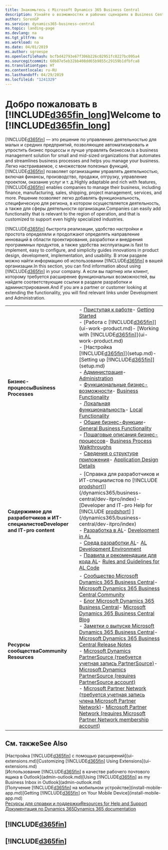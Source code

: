 ```yaml
---
title: Знакомьтесь с Microsoft Dynamics 365 Business Central
description: Узнайте о возможностях и рабочих сценариях в Business Central, решении по управлению деятельностью для небольших и средних предприятий.
author: SorenGP
ms.service: dynamics365-business-central
ms.topic: landing-page
ms.devlang: na
ms.tgt_pltfrm: na
ms.workload: na
ms.date: 04/01/2019
ms.author: sgroespe
ms.openlocfilehash: bcfbd42793e67f306b226c02951fc0227bc095a4
ms.sourcegitcommit: 60b87e5eb32bb408dd65b9855c29159b1dfbfca8
ms.translationtype: HT
ms.contentlocale: ru-RU
ms.lasthandoff: 04/29/2019
ms.locfileid: "1241329"
---
```

# <a name="welcome-to-included365finlongincludesd365finlongmdmd"></a><span data-ttu-id="40cf9-103">Добро пожаловать в [!INCLUDE[d365fin_long](includes/d365fin_long_md.md)]</span><span class="sxs-lookup"><span data-stu-id="40cf9-103">Welcome to [!INCLUDE[d365fin_long](includes/d365fin_long_md.md)]</span></span>
[!INCLUDE[d365fin](includes/d365fin_md.md)] <span data-ttu-id="40cf9-104">— это решение по управлению деятельностью для малых и средних предприятий, позволяющее автоматизировать и упростить бизнес процессы и лучше управлять бизнесом.</span><span class="sxs-lookup"><span data-stu-id="40cf9-104">is a business management solution for small and mid-sized organizations that automates and streamlines business processes and helps you manage your business.</span></span> <span data-ttu-id="40cf9-105">Легко настраиваемое, с множеством полезных функций, [!INCLUDE[d365fin](includes/d365fin_md.md)] позволяет организациям управлять деятельностью, включая финансы, производство, продажи, отгрузку, управление проектом, оказание услуг и т. д.</span><span class="sxs-lookup"><span data-stu-id="40cf9-105">Highly adaptable and rich with features, [!INCLUDE[d365fin](includes/d365fin_md.md)] enables companies to manage their business, including finance, manufacturing, sales, shipping, project management, services, and more.</span></span> <span data-ttu-id="40cf9-106">Решение позволяет легко добавлять функциональность, специфическую для региона, в котором осуществляется деятельность, а также для сферы деятельности организации.</span><span class="sxs-lookup"><span data-stu-id="40cf9-106">Companies can easily add functionality that is relevant to the region of operation, and that is customized to support even highly specialized industries.</span></span>

[!INCLUDE[d365fin](includes/d365fin_md.md)] <span data-ttu-id="40cf9-107">быстрота реализации, удобство настройки и простота определяли и продолжают определять направление инноваций в области проектирования, разработки и внедрения программных продуктов, а также удобства эксплуатации.</span><span class="sxs-lookup"><span data-stu-id="40cf9-107">is fast to implement, easy to configure, and simplicity guides innovations in product design, development, implementation, and usability.</span></span> <span data-ttu-id="40cf9-108">В этом разделе можно найти информацию об использовании [!INCLUDE[d365fin](includes/d365fin_md.md)] в вашей организации.</span><span class="sxs-lookup"><span data-stu-id="40cf9-108">In this section, you can find information about using [!INCLUDE[d365fin](includes/d365fin_md.md)] in your company.</span></span> <span data-ttu-id="40cf9-109">А если вы партнер или клиент, которому требуется расширение функциональных возможностей, вы найдете соответствующие ссылки в разделе разработки и администрирования.</span><span class="sxs-lookup"><span data-stu-id="40cf9-109">And if you are a partner or customer looking at extending the functionality, you will find relevant links under Development and Administration.</span></span>  

|||  
|-|-|  
|<span data-ttu-id="40cf9-110">**Бизнес-процессы**</span><span class="sxs-lookup"><span data-stu-id="40cf9-110">**Business Processes**</span></span>|<span data-ttu-id="40cf9-111">-   [Приступая к работе](product-get-started.md)</span><span class="sxs-lookup"><span data-stu-id="40cf9-111">-   [Getting Started](product-get-started.md)</span></span><br /><span data-ttu-id="40cf9-112">-   [Работа с [!INCLUDE[d365fin](includes/d365fin_md.md)]](ui-work-product.md)</span><span class="sxs-lookup"><span data-stu-id="40cf9-112">-   [Working with [!INCLUDE[d365fin](includes/d365fin_md.md)]](ui-work-product.md)</span></span><br /><span data-ttu-id="40cf9-113">-   [Настройка [!INCLUDE[d365fin](includes/d365fin_md.md)]](setup.md)</span><span class="sxs-lookup"><span data-stu-id="40cf9-113">-   [Setting up [!INCLUDE[d365fin](includes/d365fin_md.md)]](setup.md)</span></span><br /><span data-ttu-id="40cf9-114">-   [Администрация](admin-setup-and-administration.md)</span><span class="sxs-lookup"><span data-stu-id="40cf9-114">-   [Administration](admin-setup-and-administration.md)</span></span><br /><span data-ttu-id="40cf9-115">-   [Функциональные бизнес-возможности](across-business-functionality.md)</span><span class="sxs-lookup"><span data-stu-id="40cf9-115">-   [Business Functionality](across-business-functionality.md)</span></span><br /><span data-ttu-id="40cf9-116">-   [Локальная функциональность](LocalFunctionality/Austria/austria-local-functionality.md)</span><span class="sxs-lookup"><span data-stu-id="40cf9-116">-   [Local Functionality](LocalFunctionality/Austria/austria-local-functionality.md)</span></span><br /><span data-ttu-id="40cf9-117">-   [Общие бизнес-функции](ui-across-business-areas.md)</span><span class="sxs-lookup"><span data-stu-id="40cf9-117">-   [General Business Functionality](ui-across-business-areas.md)</span></span><br /><span data-ttu-id="40cf9-118">-   [Пошаговые описания бизнес-процессов](walkthrough-business-process-walkthroughs.md)</span><span class="sxs-lookup"><span data-stu-id="40cf9-118">-   [Business Process Walkthroughs](walkthrough-business-process-walkthroughs.md)</span></span><br /><span data-ttu-id="40cf9-119">-   [Сведения о структуре приложения](design-details-application-design.md)</span><span class="sxs-lookup"><span data-stu-id="40cf9-119">-   [Application Design Details](design-details-application-design.md)</span></span>|  
|<span data-ttu-id="40cf9-120">**Содержимое для разработчиков и ИТ-специалистов**</span><span class="sxs-lookup"><span data-stu-id="40cf9-120">**Developer and IT-pro content**</span></span>|<span data-ttu-id="40cf9-121">-   [Справка для разработчиков и ИТ-специалистов по [!INCLUDE [prodshort](includes/prodshort.md)]](/dynamics365/business-central/dev-itpro/index)</span><span class="sxs-lookup"><span data-stu-id="40cf9-121">-   [Developer and IT-pro Help for [!INCLUDE [prodshort](includes/prodshort.md)] ](/dynamics365/business-central/dev-itpro/index)</span></span><br /><span data-ttu-id="40cf9-122">-   [Разработка в AL](/dynamics365/business-central/dev-itpro/developer/devenv-dev-overview)</span><span class="sxs-lookup"><span data-stu-id="40cf9-122">-   [Development in AL](/dynamics365/business-central/dev-itpro/developer/devenv-dev-overview)</span></span><br /><span data-ttu-id="40cf9-123">-   [Среда разработки AL](/dynamics365/business-central/dev-itpro/developer/devenv-reference-overview)</span><span class="sxs-lookup"><span data-stu-id="40cf9-123">-   [AL Development Environment](/dynamics365/business-central/dev-itpro/developer/devenv-reference-overview)</span></span><br /><span data-ttu-id="40cf9-124">-   [Правила и рекомендации для кода AL](/dynamics365/business-central/dev-itpro/compliance/apptest-overview)</span><span class="sxs-lookup"><span data-stu-id="40cf9-124">-   [Rules and Guidelines for AL Code](/dynamics365/business-central/dev-itpro/compliance/apptest-overview)</span></span>|  
|<span data-ttu-id="40cf9-125">**Ресурсы сообщества**</span><span class="sxs-lookup"><span data-stu-id="40cf9-125">**Community Resources**</span></span>|<span data-ttu-id="40cf9-126">-   [Сообщество Microsoft Dynamics 365 Business Central](https://community.dynamics.com/business)</span><span class="sxs-lookup"><span data-stu-id="40cf9-126">-   [Microsoft Dynamics 365 Business Central Community](https://community.dynamics.com/business)</span></span><br /><span data-ttu-id="40cf9-127">-   [Блог Microsoft Dynamics 365 Business Central](https://community.dynamics.com/business/b/financials)</span><span class="sxs-lookup"><span data-stu-id="40cf9-127">-   [Microsoft Dynamics 365 Business Central Blog](https://community.dynamics.com/business/b/financials)</span></span><br /><span data-ttu-id="40cf9-128">-   [Заметки о выпуске Microsoft Dynamics 365 Business Central](https://go.microsoft.com/fwlink/?linkid=2047422)</span><span class="sxs-lookup"><span data-stu-id="40cf9-128">-   [Microsoft Dynamics 365 Business Central Release Notes](https://go.microsoft.com/fwlink/?linkid=2047422)</span></span><br /><span data-ttu-id="40cf9-129">-   [Microsoft Dynamics PartnerSource \(требуется учетная запись PartnerSource\)](https://mbs.microsoft.com/partnersource)</span><span class="sxs-lookup"><span data-stu-id="40cf9-129">-   [Microsoft Dynamics PartnerSource \(requires PartnerSource account\)](https://mbs.microsoft.com/partnersource)</span></span><br /><span data-ttu-id="40cf9-130">-   [Microsoft Partner Network \(требуется учетная запись члена Microsoft Partner Network\)](https://mspartner.microsoft.com/en/us/windows/index.aspx)</span><span class="sxs-lookup"><span data-stu-id="40cf9-130">-   [Microsoft Partner Network \(requires Microsoft Partner Network membership account\)](https://mspartner.microsoft.com/en/us/windows/index.aspx)</span></span>|  

## <a name="see-also"></a><span data-ttu-id="40cf9-131">См. также</span><span class="sxs-lookup"><span data-stu-id="40cf9-131">See Also</span></span>

<span data-ttu-id="40cf9-132">[Настройка [!INCLUDE[d365fin](includes/d365fin_md.md)] с помощью расширений](ui-extensions.md)</span><span class="sxs-lookup"><span data-stu-id="40cf9-132">[Customizing [!INCLUDE[d365fin](includes/d365fin_md.md)] Using Extensions](ui-extensions.md)</span></span>  
<span data-ttu-id="40cf9-133">[Использование [!INCLUDE[d365fin](includes/d365fin_md.md)] в качестве рабочего почтового ящика в Outlook](admin-outlook.md)</span><span class="sxs-lookup"><span data-stu-id="40cf9-133">[Using [!INCLUDE[d365fin](includes/d365fin_md.md)] as my Business Inbox in Outlook](admin-outlook.md)</span></span>  
<span data-ttu-id="40cf9-134">[Получение [!INCLUDE[d365fin](includes/d365fin_md.md)] на мобильном устройстве](install-mobile-app.md)</span><span class="sxs-lookup"><span data-stu-id="40cf9-134">[Getting [!INCLUDE[d365fin](includes/d365fin_md.md)] on Your Mobile Device](install-mobile-app.md)</span></span>  
[<span data-ttu-id="40cf9-135">Ресурсы для справки и поддержки</span><span class="sxs-lookup"><span data-stu-id="40cf9-135">Resources for Help and Support</span></span>](product-help-and-support.md)  
[<span data-ttu-id="40cf9-136">Документация по Dynamics 365</span><span class="sxs-lookup"><span data-stu-id="40cf9-136">Dynamics 365 documentation</span></span>](https://docs.microsoft.com/en-us/dynamics365/#pivot=solutions&panel=solutions_financials)  

## [!INCLUDE[d365fin](includes/free_trial_md.md)]
## [!INCLUDE[d365fin](includes/training_link_md.md)]
